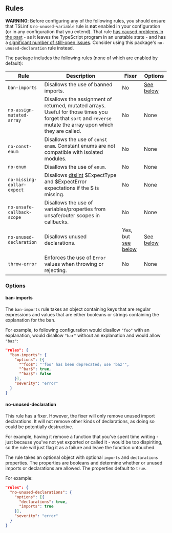 ## Rules

**WARNING**: Before configuring any of the following rules, you should ensure that TSLint's `no-unused-variable` rule is **not** enabled in your configuration (or in any configuration that you extend). That rule [has caused problems in the past](https://github.com/cartant/rxjs-tslint-rules/issues/4) - as it leaves the TypeScript program in an unstable state - and has a [significant number of still-open issues](https://github.com/palantir/tslint/search?q=no-unused-variable&state=open&type=Issues&utf8=%E2%9C%93). Consider using this package's `no-unused-declaration` rule instead.

The package includes the following rules (none of which are enabled by default):

| Rule | Description | Fixer | Options |
| --- | --- | --- | --- |
| `ban-imports` | Disallows the use of banned imports. | No | [See below](#ban-imports) |
| `no-assign-mutated-array` | Disallows the assignment of returned, mutated arrays. Useful for those times you forget that `sort` and `reverse` mutate the array upon which they are called. | No | None |
| `no-const-enum` | Disallows the use of `const enum`. Constant enums are not compatible with isolated modules. | No | None |
| `no-enum` | Disallows the use of `enum`. | No | None |
| `no-missing-dollar-expect` | Disallows [dtslint](https://github.com/Microsoft/dtslint) $ExpectType and $ExpectError expectations if the $ is missing. | No | None |
| `no-unsafe-callback-scope` | Disallows the use of variables/properties from unsafe/outer scopes in callbacks. | No | None |
| `no-unused-declaration` | Disallows unused declarations. | Yes, but [see below](#no-unused-declaration) | [See below](#no-unused-declaration) |
| `throw-error` | Enforces the use of `Error` values when throwing or rejecting. | No | None |

### Options

<a name="ban-imports"></a>

#### ban-imports

The `ban-imports` rule takes an object containing keys that are regular expressions and values that are either booleans or strings containing the explanation for the ban.

For example, to following configuration would disallow `"foo"` with an explanation, would disallow `"bar"` without an explanation and would allow `"baz"`:

```json
"rules": {
  "ban-imports": {
    "options": [{
      "^foo$": "'foo' has been deprecated; use 'baz'",
      "^bar$": true,
      "^baz$": false
    }],
    "severity": "error"
  }
}
```

<a name="no-unused-declaration"></a>

#### no-unused-declaration

This rule has a fixer. However, the fixer will only remove unused import declarations. It will not remove other kinds of declarations, as doing so could be potentially destructive.

For example, having it remove a function that you've spent time writing - just because you've not yet exported or called it - would be too dispiriting, so the rule will just flag it as a failure and leave the function untouched.

The rule takes an optional object with optional `imports` and `declarations` properties. The properties are booleans and determine whether or unused imports or declarations are allowed. The properties default to `true`.

For example:

```json
"rules": {
  "no-unused-declarations": {
    "options": [{
      "declarations": true,
      "imports": true
    }],
    "severity": "error"
  }
}
```

<script>
    (function(i,s,o,g,r,a,m){i['GoogleAnalyticsObject']=r;i[r]=i[r]||function(){
    (i[r].q=i[r].q||[]).push(arguments)},i[r].l=1*new Date();a=s.createElement(o),
    m=s.getElementsByTagName(o)[0];a.async=1;a.src=g;m.parentNode.insertBefore(a,m)
    })(window,document,'script','https://www.google-analytics.com/analytics.js','ga');
    ga('create', 'UA-103034213-2', 'auto');
    ga('send', 'pageview');
</script>

